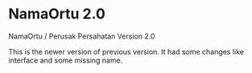 # NamaOrtu 2.0
NamaOrtu / Perusak Persahatan Version 2.0

This is the newer version of previous version.
It had some changes like interface
and some missing name.
